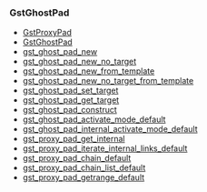 ### GstGhostPad

* [GstProxyPad]()
* [GstGhostPad]()
* [gst_ghost_pad_new]()
* [gst_ghost_pad_new_no_target]()
* [gst_ghost_pad_new_from_template]()
* [gst_ghost_pad_new_no_target_from_template]()
* [gst_ghost_pad_set_target]()
* [gst_ghost_pad_get_target]()
* [gst_ghost_pad_construct]()
* [gst_ghost_pad_activate_mode_default]()
* [gst_ghost_pad_internal_activate_mode_default]()
* [gst_proxy_pad_get_internal]()
* [gst_proxy_pad_iterate_internal_links_default]()
* [gst_proxy_pad_chain_default]()
* [gst_proxy_pad_chain_list_default]()
* [gst_proxy_pad_getrange_default]()
